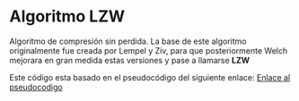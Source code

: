 # Algoritmo LZW
Algoritmo de compresión sin perdida. La base de este algoritmo originalmente fue creada por Lempel y Ziv, para que posteriormente Welch mejorara en gran medida estas versiones y pase a llamarse **LZW**

Este código esta basado en el pseudocódigo del siguiente enlace:
[Enlace al pseudocodigo](http://alojamientos.us.es/gtocoma/pid/pid6/pid66.htm)

